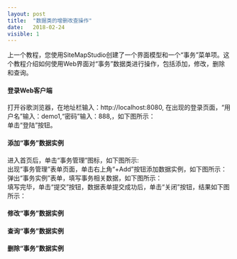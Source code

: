 ```yaml
---
layout: post
title:  "数据类的增删改查操作"
date:   2018-02-24
visible: 1
---
```


上一个教程，您使用SiteMapStudio创建了一个界面模型和一个“事务”菜单项。这个教程介绍如何使用Web界面对“事务”数据类进行操作，包括添加，修改，删除和查询。

#### 登录Web客户端
打开谷歌浏览器，在地址栏输入：http://localhost:8080, 在出现的登录页面，“用户名”输入：demo1,“密码”输入：888,，如下图所示：
<img src="{{'/assets/img/2018-2-24-登录Web客户端1.png' | prepend: site.baseurl }}" alt=""><br>
单击“登陆”按钮。

#### 添加“事务”数据实例
进入首页后，单击“事务管理”图标，如下图所示:
<img src="{{'/assets/img/2018-2-24-登录Web客户端2.png' | prepend: site.baseurl }}" alt=""><br>
出现“事务管理”表单页面，单击右上角“+Add”按钮添加数据实例，如下图所示：
<img src="{{'/assets/img/2018-2-24-登录Web客户端3.jpg' | prepend: site.baseurl }}" alt=""><br>
弹出“事务实例”表单，填写事务相关数据，如下图所示：
<img src="{{'/assets/img/2018-2-24-登录Web客户端4.png' | prepend: site.baseurl }}" alt=""><br>
填写完毕，单击“提交”按钮，数据表单提交成功后，单击“关闭”按钮，结果如下图所示：
<img src="{{'/assets/img/2018-2-24-登录Web客户端5.png' | prepend: site.baseurl }}" alt=""><br>

#### 修改“事务”数据实例

#### 查询“事务”数据实例

#### 删除“事务”数据实例




